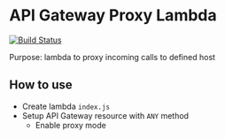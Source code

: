 # API Gateway Proxy Lambda

[![Build Status](https://travis-ci.org/terma/api-gateway-proxy-lambda.svg?branch=master)](https://travis-ci.org/terma/api-gateway-proxy-lambda)

Purpose: lambda to proxy incoming calls to defined host

## How to use

* Create lambda ```index.js```
* Setup API Gateway resource with ```ANY``` method
  * Enable proxy mode
  